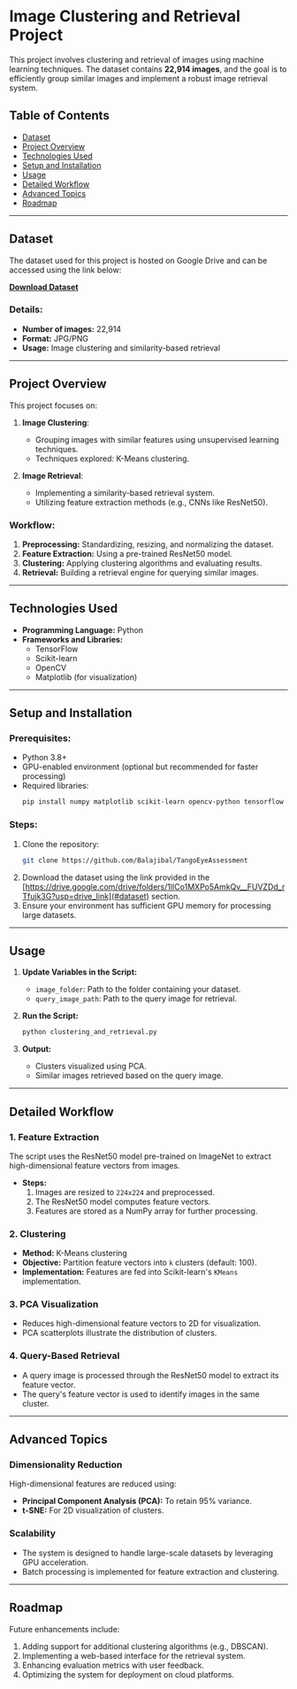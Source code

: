 # Image Clustering and Retrieval Project

This project involves clustering and retrieval of images using machine learning techniques. The dataset contains **22,914 images**, and the goal is to efficiently group similar images and implement a robust image retrieval system.

## Table of Contents

- [Dataset](#dataset)
- [Project Overview](#project-overview)
- [Technologies Used](#technologies-used)
- [Setup and Installation](#setup-and-installation)
- [Usage](#usage)
- [Detailed Workflow](#detailed-workflow)
- [Advanced Topics](#advanced-topics)
- [Roadmap](#roadmap)

---

## Dataset

The dataset used for this project is hosted on Google Drive and can be accessed using the link below:

**[Download Dataset](https://drive.google.com/drive/folders/1lICo1MXPo5AmkQv__FUVZDd_rTfujk3G?usp=drive_link)**

### Details:
- **Number of images:** 22,914
- **Format:** JPG/PNG
- **Usage:** Image clustering and similarity-based retrieval

---

## Project Overview

This project focuses on:

1. **Image Clustering**:
   - Grouping images with similar features using unsupervised learning techniques.
   - Techniques explored: K-Means clustering.

2. **Image Retrieval**:
   - Implementing a similarity-based retrieval system.
   - Utilizing feature extraction methods (e.g., CNNs like ResNet50).

### Workflow:
1. **Preprocessing:** Standardizing, resizing, and normalizing the dataset.
2. **Feature Extraction:** Using a pre-trained ResNet50 model.
3. **Clustering:** Applying clustering algorithms and evaluating results.
4. **Retrieval:** Building a retrieval engine for querying similar images.

---

## Technologies Used

- **Programming Language:** Python
- **Frameworks and Libraries:**
  - TensorFlow
  - Scikit-learn
  - OpenCV
  - Matplotlib (for visualization)

---

## Setup and Installation

### Prerequisites:
- Python 3.8+
- GPU-enabled environment (optional but recommended for faster processing)
- Required libraries:
  ```bash
  pip install numpy matplotlib scikit-learn opencv-python tensorflow
  ```

### Steps:
1. Clone the repository:
   ```bash
   git clone https://github.com/Balajibal/TangoEyeAssessment
   
   ```
2. Download the dataset using the link provided in the [https://drive.google.com/drive/folders/1lICo1MXPo5AmkQv__FUVZDd_rTfujk3G?usp=drive_link](#dataset) section.
3. Ensure your environment has sufficient GPU memory for processing large datasets.

---

## Usage

1. **Update Variables in the Script:**
   - `image_folder`: Path to the folder containing your dataset.
   - `query_image_path`: Path to the query image for retrieval.

2. **Run the Script:**
   ```bash
   python clustering_and_retrieval.py
   ```

3. **Output:**
   - Clusters visualized using PCA.
   - Similar images retrieved based on the query image.

---

## Detailed Workflow

### 1. Feature Extraction

The script uses the ResNet50 model pre-trained on ImageNet to extract high-dimensional feature vectors from images.

- **Steps:**
  1. Images are resized to `224x224` and preprocessed.
  2. The ResNet50 model computes feature vectors.
  3. Features are stored as a NumPy array for further processing.

### 2. Clustering

- **Method:** K-Means clustering
- **Objective:** Partition feature vectors into `k` clusters (default: 100).
- **Implementation:** Features are fed into Scikit-learn's `KMeans` implementation.

### 3. PCA Visualization

- Reduces high-dimensional feature vectors to 2D for visualization.
- PCA scatterplots illustrate the distribution of clusters.

### 4. Query-Based Retrieval

- A query image is processed through the ResNet50 model to extract its feature vector.
- The query's feature vector is used to identify images in the same cluster.

---

## Advanced Topics

### Dimensionality Reduction
High-dimensional features are reduced using:

- **Principal Component Analysis (PCA):** To retain 95% variance.
- **t-SNE:** For 2D visualization of clusters.

### Scalability

- The system is designed to handle large-scale datasets by leveraging GPU acceleration.
- Batch processing is implemented for feature extraction and clustering.

---

## Roadmap

Future enhancements include:

1. Adding support for additional clustering algorithms (e.g., DBSCAN).
2. Implementing a web-based interface for the retrieval system.
3. Enhancing evaluation metrics with user feedback.
4. Optimizing the system for deployment on cloud platforms.
